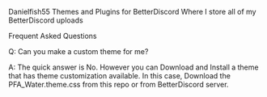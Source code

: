 Danielfish55 Themes and Plugins for BetterDiscord
Where I store all of my BetterDiscord uploads

Frequent Asked Questions

Q: Can you make a custom theme for me?

A: The quick answer is No. However you can Download and Install a theme that has theme customization available. In this case, Download the PFA_Water.theme.css from this repo or from BetterDiscord server.

